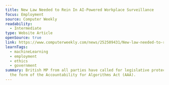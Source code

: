```yaml
---
title: New Law Needed to Rein In AI-Powered Workplace Surveillance
focus: Employment
source: Computer Weekly
readability:
  - Intermediate
type: Website Article
openSource: true
link: https://www.computerweekly.com/news/252509431/New-law-needed-to-rein-in-AI-powered-workplace-surveillance
learnTags:
  - machineLearning
  - employment
  - ethics
  - government
summary: British MP from all parties have called for legislative protection in
  the form of the Accountability for Algorithms Act (AAA).
---
```

